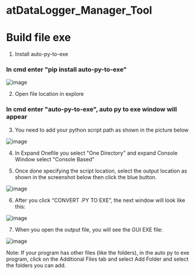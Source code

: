 # atDataLogger_Manager_Tool

# Build file exe
1. Install auto-py-to-exe
### In cmd enter "pip install auto-py-to-exe"

![image](https://anonyviet.com/wp-content/uploads/2022/07/0_RzFcVLf0JdbkHlLi.jpg)

2. Open file location in explore
### In cmd enter "auto-py-to-exe", auto py to exe window will appear

3. You need to add your python script path as shown in the picture below

![image](https://anonyviet.com/wp-content/uploads/2022/07/0_LJf7dUjbpKvL_ZNa.jpg)

4. In Expand Onefile you select "One Directory" and expand Console Window select "Console Based"

5. Once done specifying the script location, select the output location as shown in the screenshot below then click the blue button.

![image](https://anonyviet.com/wp-content/uploads/2022/07/0_HZppJ4NB4TDvH-70.jpg)

6. After you click “CONVERT .PY TO EXE”, the next window will look like this:

![image](https://anonyviet.com/wp-content/uploads/2022/07/0_kAYyFbEdFl5M9nxZ.jpg)

7. When you open the output file, you will see the GUI EXE file:

![image](https://anonyviet.com/wp-content/uploads/2022/07/0_yJSt4StrnLNU_oAp.jpg)

Note: If your program has other files (like the folders), in the auto py to exe program, click on the Additional Files tab and select Add Folder and select the folders you can add.

        